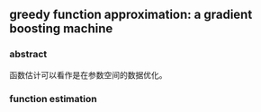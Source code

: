 ## greedy function approximation: a gradient boosting machine
### abstract
函数估计可以看作是在参数空间的数据优化。
### function estimation